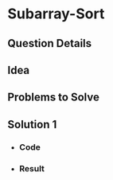 # Subarray-Sort

## Question Details

## Idea

## Problems to Solve

## Solution 1

* ### Code

* ### Result